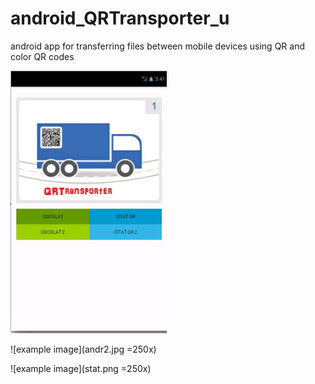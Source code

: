 # android_QRTransporter_u
android app for transferring files between mobile devices using QR and color QR codes

<img src="andr1.jpg" alt="Drawing" style="width: 250px;"/>

![example image](andr2.jpg =250x)

![example image](stat.png =250x)
